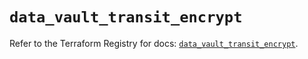 # `data_vault_transit_encrypt`

Refer to the Terraform Registry for docs: [`data_vault_transit_encrypt`](https://registry.terraform.io/providers/hashicorp/vault/3.25.0/docs/data-sources/transit_encrypt).
